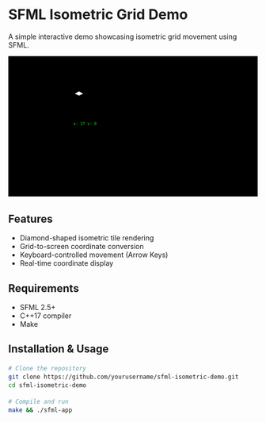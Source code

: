 # SFML Isometric Grid Demo

A simple interactive demo showcasing isometric grid movement using SFML.

![Isometric Grid Demo](IsometricTileDemoStage1.png)

## Features
- Diamond-shaped isometric tile rendering
- Grid-to-screen coordinate conversion
- Keyboard-controlled movement (Arrow Keys)
- Real-time coordinate display

## Requirements
- SFML 2.5+
- C++17 compiler
- Make

## Installation & Usage
```bash
# Clone the repository
git clone https://github.com/yourusername/sfml-isometric-demo.git
cd sfml-isometric-demo

# Compile and run
make && ./sfml-app